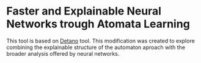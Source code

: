 # Faster and Explainable Neural Networks trough Atomata Learning

This tool is based on [Detano](https://github.com/vhavlena/detano/tree/master) tool.
This modification was created to explore combining the explainable structure of
the automaton aproach with the broader analysis offered by neural networks.
